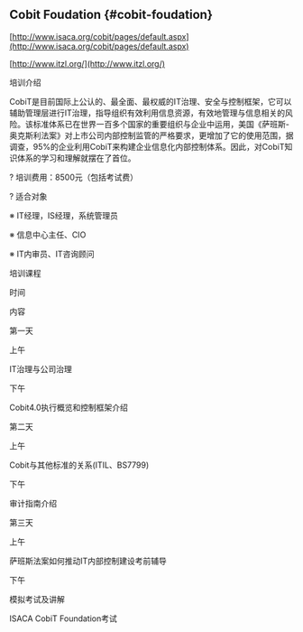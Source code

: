 ## Cobit Foudation {#cobit-foudation}

[http://www.isaca.org/cobit/pages/default.aspx](http://www.isaca.org/cobit/pages/default.aspx)

[http://www.itzl.org/](http://www.itzl.org/)

培训介绍

CobiT是目前国际上公认的、最全面、最权威的IT治理、安全与控制框架，它可以辅助管理层进行IT治理，指导组织有效利用信息资源，有效地管理与信息相关的风险。该标准体系已在世界一百多个国家的重要组织与企业中运用，美国《萨班斯-奥克斯利法案》对上市公司内部控制监管的严格要求，更增加了它的使用范围，据调查，95%的企业利用CobiT来构建企业信息化内部控制体系。因此，对CobiT知识体系的学习和理解就摆在了首位。

? 培训费用：8500元（包括考试费）

? 适合对象

※ IT经理，IS经理，系统管理员

※ 信息中心主任、CIO

※ IT内审员、IT咨询顾问

培训课程

时间

内容

第一天

上午

IT治理与公司治理

下午

Cobit4.0执行概览和控制框架介绍

第二天

上午

Cobit与其他标准的关系(ITIL、BS7799)

下午

审计指南介绍

第三天

上午

萨班斯法案如何推动IT内部控制建设考前辅导

下午

模拟考试及讲解

ISACA CobiT Foundation考试